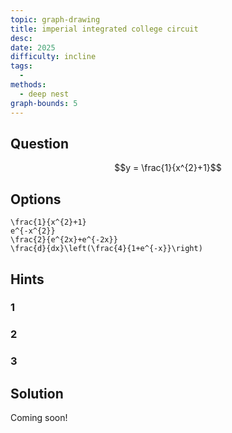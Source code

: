 ```yaml
---
topic: graph-drawing
title: imperial integrated college circuit
desc: 
date: 2025
difficulty: incline
tags:
  - 
methods:
  - deep nest
graph-bounds: 5
---
```



## Question
```math
y = \frac{1}{x^{2}+1}
```


## Options
```desmos
\frac{1}{x^{2}+1}
e^{-x^{2}}
\frac{2}{e^{2x}+e^{-2x}}
\frac{d}{dx}\left(\frac{4}{1+e^{-x}}\right)
```


## Hints

### 1

### 2

### 3


## Solution

Coming soon!
